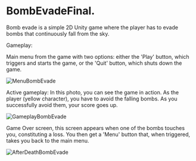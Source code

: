 # BombEvadeFinal.


Bomb evade is a simple 2D Unity game where the player has to evade bombs that continuously fall from the sky.


Gameplay:

Main menu from the game with two options: either the 'Play' button, which triggers and starts the game, or the 'Quit' button, which shuts down the game.

![MenuBombEvade](https://github.com/FernandoRent/BombEvadeFinal./assets/134562558/8ae69f51-269a-4a4d-b37e-ae0da32b5a86)

Active gameplay: In this photo, you can see the game in action. As the player (yellow character), you have to avoid the falling bombs. As you successfully avoid them, your score goes up.

![GameplayBombEvade](https://github.com/FernandoRent/BombEvadeFinal./assets/134562558/36b2204a-41f0-4c9e-850e-016ec9e45876)

Game Over screen, this screen appears when one of the bombs touches you, constituting a loss. You then get a 'Menu' button that, when triggered, takes you back to the main menu. 

![AfterDeathBombEvade](https://github.com/FernandoRent/BombEvadeFinal./assets/134562558/b9ef49b9-f0cf-45b9-8293-0d066d100cde)
